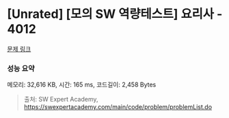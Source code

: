 # [Unrated] [모의 SW 역량테스트] 요리사 - 4012 

[문제 링크](https://swexpertacademy.com/main/code/problem/problemDetail.do?contestProbId=AWIeUtVakTMDFAVH) 

### 성능 요약

메모리: 32,616 KB, 시간: 165 ms, 코드길이: 2,458 Bytes



> 출처: SW Expert Academy, https://swexpertacademy.com/main/code/problem/problemList.do